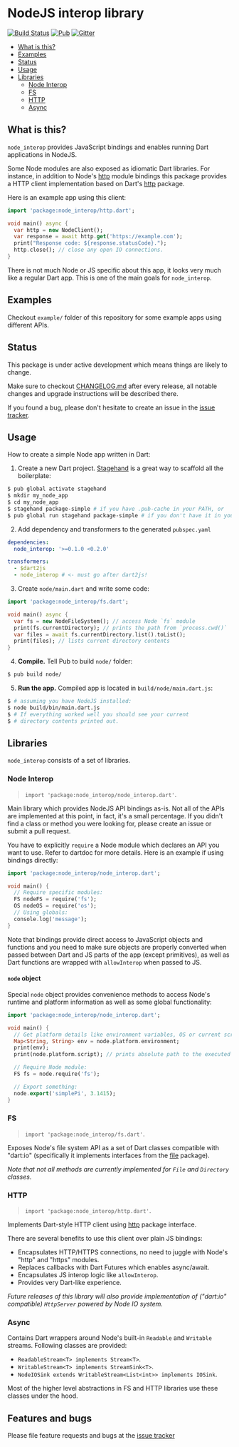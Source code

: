# NodeJS interop library

[![Build Status](https://img.shields.io/travis-ci/pulyaevskiy/node-interop.svg?branch=master&style=flat-square)](https://travis-ci.org/pulyaevskiy/node-interop) [![Pub](https://img.shields.io/pub/v/node_interop.svg?style=flat-square)](https://pub.dartlang.org/packages/node_interop) [![Gitter](https://img.shields.io/badge/chat-on%20gitter-c73061.svg?style=flat-square)](https://gitter.im/pulyaevskiy/node-interop)

* [What is this?](#what-is-this?)
* [Examples](#examples)
* [Status](#status)
* [Usage](#usage)
* [Libraries](#libraries)
  * [Node Interop](#node-interop)
  * [FS](#fs)
  * [HTTP](#http)
  * [Async](#async)

## What is this?

`node_interop` provides JavaScript bindings and enables running Dart
applications in NodeJS.

Some Node modules are also exposed as idiomatic Dart libraries. For instance,
in addition to Node's [http](https://nodejs.org/api/http.html)
module bindings this package provides a HTTP client implementation
based on Dart's [http](https://pub.dartlang.org/packages/http) package.

Here is an example app using this client:

```dart
import 'package:node_interop/http.dart';

void main() async {
  var http = new NodeClient();
  var response = await http.get('https://example.com');
  print("Response code: ${response.statusCode}.");
  http.close(); // close any open IO connections.
}
```

There is not much Node or JS specific about this app, it looks very much like a
regular Dart app. This is one of the main goals for `node_interop`.

## Examples

Checkout `example/` folder of this repository for some example apps using
different APIs.

## Status

This package is under active development which means things are likely to
change.

Make sure to checkout [CHANGELOG.md](https://github.com/pulyaevskiy/node-interop/blob/master/CHANGELOG.md)
after every release, all notable changes and upgrade instructions will
be described there.

If you found a bug, please don't hesitate to create an issue in the
[issue tracker](http://github.com/pulyaevskiy/node-interop/issues/new).

## Usage

How to create a simple Node app written in Dart:

1. Create a new Dart project. [Stagehand](http://stagehand.pub) is a great way
  to scaffold all the boilerplate:
  ```bash
  $ pub global activate stagehand
  $ mkdir my_node_app
  $ cd my_node_app
  $ stagehand package-simple # if you have .pub-cache in your PATH, or
  $ pub global run stagehand package-simple # if you don't have it in your PATH
  ```
2. Add dependency and transformers to the generated `pubspec.yaml`
  ```yaml
  dependencies:
    node_interop: '>=0.1.0 <0.2.0'

  transformers:
    - $dart2js
    - node_interop # <- must go after dart2js!
  ```
3. Create `node/main.dart` and write some code:
  ```dart
  import 'package:node_interop/fs.dart';

  void main() async {
    var fs = new NodeFileSystem(); // access Node `fs` module
    print(fs.currentDirectory); // prints the path from `process.cwd()`
    var files = await fs.currentDirectory.list().toList();
    print(files); // lists current directory contents
  }
  ```
4. **Compile.**
  Tell Pub to build `node/` folder:
  ```bash
  $ pub build node/
  ```
5. **Run the app.** Compiled app is located in `build/node/main.dart.js`:
  ```bash
  $ # assuming you have NodeJS installed:
  $ node build/bin/main.dart.js
  $ # If everything worked well you should see your current
  $ # directory contents printed out.
  ```

## Libraries

`node_interop` consists of a set of libraries.

### Node Interop

> `import 'package:node_interop/node_interop.dart'`.

Main library which provides NodeJS API bindings as-is. Not all of the APIs are
implemented at this point, in fact, it's a small percentage. If you didn't find
a class or method you were looking for, please create an issue or submit a
pull request.

You have to explicitly `require` a Node module which declares an API you want
to use. Refer to dartdoc for more details. Here is an example if using
bindings directly:

```dart
import 'package:node_interop/node_interop.dart';

void main() {
  // Require specific modules:
  FS nodeFS = require('fs');
  OS nodeOS = require('os');
  // Using globals:
  console.log('message');
}
```

Note that bindings provide direct access to JavaScript objects and functions and
you need to make sure objects are properly converted when passed
between Dart and JS parts of the app (except primitives), as well as Dart
functions are wrapped with `allowInterop` when passed to JS.

#### `node` object

Special `node` object provides convenience methods to access Node's runtime and
platform information as well as some global functionality:

```dart
import 'package:node_interop/node_interop.dart';

void main() {
  // Get platform details like environment variables, OS or current script:
  Map<String, String> env = node.platform.environment;
  print(env);
  print(node.platform.script); // prints absolute path to the executed script.

  // Require Node module:
  FS fs = node.require('fs');

  // Export something:
  node.export('simplePi', 3.1415);
}
```

### FS

> `import 'package:node_interop/fs.dart'`.

Exposes Node's file system API as a set of Dart classes compatible with
"dart:io" (specifically it implements interfaces from the
[file](https://pub.dartlang.org/packages/file) package).

_Note that not all methods are currently implemented for `File` and `Directory`
classes._

### HTTP

> `import 'package:node_interop/http.dart'`.

Implements Dart-style HTTP client using [http](https://pub.dartlang.org/packages/http)
package interface.

There are several benefits to use this client over plain JS bindings:

- Encapsulates HTTP/HTTPS connections, no need to juggle with
  Node's "http" and "https" modules.
- Replaces callbacks with Dart Futures which enables async/await.
- Encapsulates JS interop logic like `allowInterop`.
- Provides very Dart-like experience.

_Future releases of this library will also provide implementation
of ("dart:io" compatible) `HttpServer` powered by Node IO system._

### Async

Contains Dart wrappers around Node's built-in `Readable` and
`Writable` streams. Following classes are provided:

- `ReadableStream<T> implements Stream<T>`.
- `WritableStream<T> implements StreamSink<T>`.
- `NodeIOSink extends WritableStream<List<int>> implements IOSink`.

Most of the higher level abstractions in FS and HTTP libraries use
these classes under the hood.

## Features and bugs

Please file feature requests and bugs at the
[issue tracker](http://github.com/pulyaevskiy/node-interop/issues/new)
